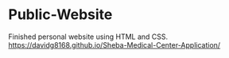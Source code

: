 # Public-Website
Finished personal website using HTML and CSS.
https://davidg8168.github.io/Sheba-Medical-Center-Application/
